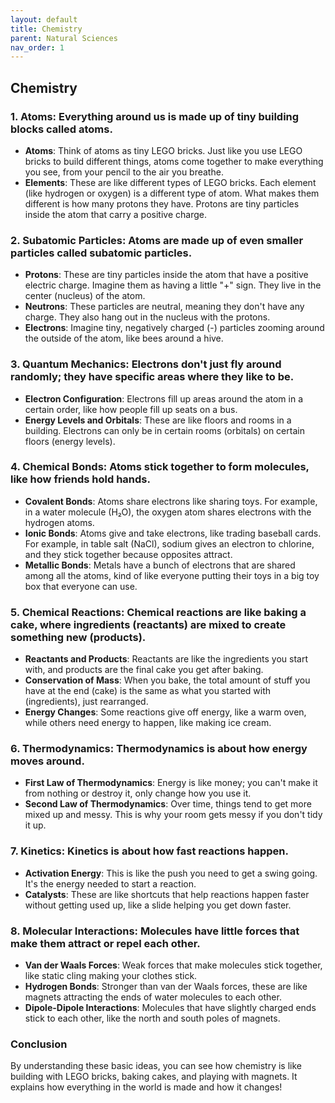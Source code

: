 ```yaml
---
layout: default
title: Chemistry
parent: Natural Sciences
nav_order: 1
---
```


## **Chemistry**

### 1. Atoms: Everything around us is made up of tiny building blocks called atoms.

- **Atoms**: Think of atoms as tiny LEGO bricks. Just like you use LEGO bricks to build different things, atoms come together to make everything you see, from your pencil to the air you breathe.
- **Elements**: These are like different types of LEGO bricks. Each element (like hydrogen or oxygen) is a different type of atom. What makes them different is how many protons they have. Protons are tiny particles inside the atom that carry a positive charge.

### 2. Subatomic Particles: Atoms are made up of even smaller particles called subatomic particles.

- **Protons**: These are tiny particles inside the atom that have a positive electric charge. Imagine them as having a little "+" sign. They live in the center (nucleus) of the atom.
- **Neutrons**: These particles are neutral, meaning they don't have any charge. They also hang out in the nucleus with the protons.
- **Electrons**: Imagine tiny, negatively charged (-) particles zooming around the outside of the atom, like bees around a hive.

### 3. Quantum Mechanics: Electrons don't just fly around randomly; they have specific areas where they like to be.

- **Electron Configuration**: Electrons fill up areas around the atom in a certain order, like how people fill up seats on a bus.
- **Energy Levels and Orbitals**: These are like floors and rooms in a building. Electrons can only be in certain rooms (orbitals) on certain floors (energy levels).

### 4. Chemical Bonds: Atoms stick together to form molecules, like how friends hold hands.

- **Covalent Bonds**: Atoms share electrons like sharing toys. For example, in a water molecule (H₂O), the oxygen atom shares electrons with the hydrogen atoms.
- **Ionic Bonds**: Atoms give and take electrons, like trading baseball cards. For example, in table salt (NaCl), sodium gives an electron to chlorine, and they stick together because opposites attract.
- **Metallic Bonds**: Metals have a bunch of electrons that are shared among all the atoms, kind of like everyone putting their toys in a big toy box that everyone can use.

### 5. Chemical Reactions: Chemical reactions are like baking a cake, where ingredients (reactants) are mixed to create something new (products).

- **Reactants and Products**: Reactants are like the ingredients you start with, and products are the final cake you get after baking.
- **Conservation of Mass**: When you bake, the total amount of stuff you have at the end (cake) is the same as what you started with (ingredients), just rearranged.
- **Energy Changes**: Some reactions give off energy, like a warm oven, while others need energy to happen, like making ice cream.

### 6. Thermodynamics: Thermodynamics is about how energy moves around.

- **First Law of Thermodynamics**: Energy is like money; you can't make it from nothing or destroy it, only change how you use it.
- **Second Law of Thermodynamics**: Over time, things tend to get more mixed up and messy. This is why your room gets messy if you don't tidy it up.

### 7. Kinetics: Kinetics is about how fast reactions happen.

- **Activation Energy**: This is like the push you need to get a swing going. It's the energy needed to start a reaction.
- **Catalysts**: These are like shortcuts that help reactions happen faster without getting used up, like a slide helping you get down faster.

### 8. Molecular Interactions: Molecules have little forces that make them attract or repel each other.

- **Van der Waals Forces**: Weak forces that make molecules stick together, like static cling making your clothes stick.
- **Hydrogen Bonds**: Stronger than van der Waals forces, these are like magnets attracting the ends of water molecules to each other.
- **Dipole-Dipole Interactions**: Molecules that have slightly charged ends stick to each other, like the north and south poles of magnets.

### Conclusion
By understanding these basic ideas, you can see how chemistry is like building with LEGO bricks, baking cakes, and playing with magnets. It explains how everything in the world is made and how it changes!
